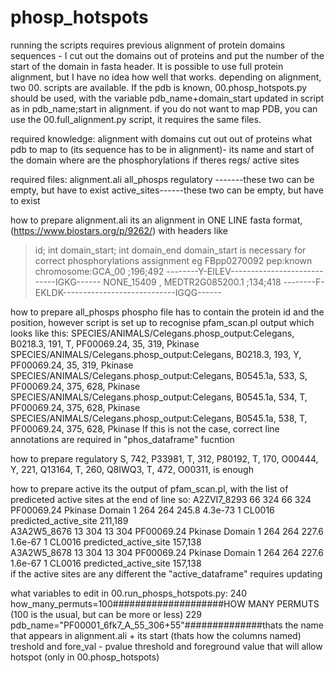 # phosp_hotspots
running the scripts requires previous alignment of protein domains sequences - I cut out the domains out of proteins and put the number of the start of the domain in fasta header. It is possible to use full protein alignment, but I have no idea how well that works.
depending on alignment, two 00. scripts are available. If the pdb is known, 00.phosp_hotspots.py should be used, with the variable pdb_name+domain_start updated in script as in pdb_name;start in alignment.
if you do not want to map PDB, you can use the 00.full_alignment.py script, it requires the same files.

required knowledge:
alignment with domains cut out out of proteins
what pdb to map to (its sequence has to be in alignment)- its name and start of the domain
where are the phosphorylations
if theres regs/ active sites

required files:
alignment.ali
all_phosps
regulatory -------these two can be empty, but have to exist
active_sites------these two can be empty, but have to exist

how to prepare alignment.ali
its an alignment in ONE LINE fasta format, (https://www.biostars.org/p/9262/) with headers like 
>id; int domain_start; int domain_end
domain_start is necessary for correct phosphorylations assignment
eg
>FBpp0270092 pep:known chromosome:GCA_00 ;196;492
--------Y-EILEV----------------------------IGKG------
>NONE_15409 , MEDTR2G085200.1 ;134;418
--------F-EKLDK----------------------------IGQG------

how to prepare all_phosps
phospho file has to contain the protein id and the position, however script is set up to recognise pfam_scan.pl output which looks like this: 
SPECIES/ANIMALS/Celegans.phosp_output:Celegans, B0218.3, 191, T, PF00069.24, 35, 319, Pkinase
SPECIES/ANIMALS/Celegans.phosp_output:Celegans, B0218.3, 193, Y, PF00069.24, 35, 319, Pkinase
SPECIES/ANIMALS/Celegans.phosp_output:Celegans, B0545.1a, 533, S, PF00069.24, 375, 628, Pkinase
SPECIES/ANIMALS/Celegans.phosp_output:Celegans, B0545.1a, 534, T, PF00069.24, 375, 628, Pkinase
SPECIES/ANIMALS/Celegans.phosp_output:Celegans, B0545.1a, 538, T, PF00069.24, 375, 628, Pkinase
If this is not the case, correct line annotations are required in "phos_dataframe" fucntion

how to prepare regulatory
S, 742, P33981,
T, 312, P80192, 
T, 170, O00444, 
Y, 221, Q13164,
T, 260, Q8IWQ3,
T, 472, O00311,
is enough 

how to prepare active
its the output of pfam_scan.pl, with the list of prediceted active sites at the end of line so: 
 A2ZVI7_8293     66    324     66    324 PF00069.24  Pkinase           Domain     1   264   264    245.8   4.3e-73   1 CL0016   predicted_active_site 211,189  
A3A2W5_8676     13    304     13    304 PF00069.24  Pkinase           Domain     1   264   264    227.6   1.6e-67   1 CL0016   predicted_active_site 157,138  
A3A2W5_8678     13    304     13    304 PF00069.24  Pkinase           Domain     1   264   264    227.6   1.6e-67   1 CL0016   predicted_active_site 157,138  
if the active sites are any different the "active_dataframe" requires updating

what variables to edit in 00.run_phosps_hotspots.py:
240 how_many_permuts=100####################HOW MANY PERMUTS (100 is the usual, but can be more or less)
229 pdb_name="PF00001_6fk7_A_55_306+55"##############thats the name that appears in alignment.ali + its start (thats how the columns named)
treshold and fore_val - pvalue threshold and foreground value that will allow hotspot (only in 00.phosp_hotspots)




